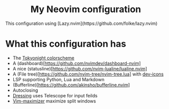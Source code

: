 <h1 align="center">My Neovim configuration</h1>
This configuration using [Lazy.nvim](https://github.com/folke/lazy.nvim)

# What this configuration has
- The [Tokyonight colorscheme](https://github.com/folke/tokyonight.nvim)
- A (dashboard)[https://github.com/nvimdev/dashboard-nvim]
- A nice (statusline)[https://github.com/nvim-lualine/lualine.nvim]
- A (File tree)[https://github.com/nvim-tree/nvim-tree.lua] with [dev-icons](https://github.com/nvim-tree/nvim-web-devicons)
- LSP supporting Python, Lua and Markdown
- (Bufferline)[https://github.com/akinsho/bufferline.nvim]
- Autoclosing
- [Dressing](https://github.com/stevearc/dressing.nvim) uses Telescope for input feilds
- [Vim-maximizer](https://github.com/szw/vim-maximizer) maximize split windows
